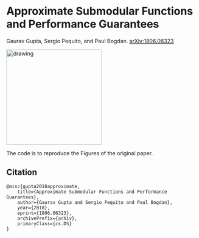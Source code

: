 # Approximate Submodular Functions and Performance Guarantees

Gaurav Gupta, Sergio Pequito, and Paul Bogdan. [arXiv:1806.06323](https://arxiv.org/abs/1806.06323)

<img src="https://gaurav71531.github.io/pics/appSMF.png" alt="drawing" width="250"/>

The code is to reproduce the Figures of the original paper.

## Citation
```
@misc{gupta2018approximate,
    title={Approximate Submodular Functions and Performance Guarantees}, 
    author={Gaurav Gupta and Sergio Pequito and Paul Bogdan},
    year={2018},
    eprint={1806.06323},
    archivePrefix={arXiv},
    primaryClass={cs.DS}
}
```
